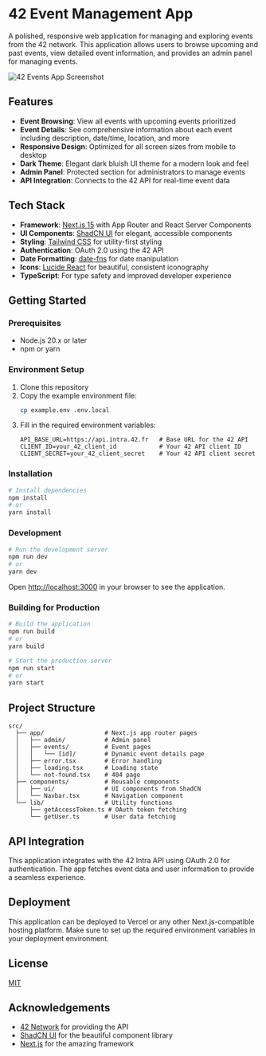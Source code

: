 # 42 Event Management App

A polished, responsive web application for managing and exploring events from the 42 network. This application allows users to browse upcoming and past events, view detailed event information, and provides an admin panel for managing events.

![42 Events App Screenshot](public/app-screenshot.png)

## Features

- **Event Browsing**: View all events with upcoming events prioritized
- **Event Details**: See comprehensive information about each event including description, date/time, location, and more
- **Responsive Design**: Optimized for all screen sizes from mobile to desktop
- **Dark Theme**: Elegant dark bluish UI theme for a modern look and feel
- **Admin Panel**: Protected section for administrators to manage events
- **API Integration**: Connects to the 42 API for real-time event data

## Tech Stack

- **Framework**: [Next.js 15](https://nextjs.org/) with App Router and React Server Components
- **UI Components**: [ShadCN UI](https://ui.shadcn.com/) for elegant, accessible components
- **Styling**: [Tailwind CSS](https://tailwindcss.com/) for utility-first styling
- **Authentication**: OAuth 2.0 using the 42 API
- **Date Formatting**: [date-fns](https://date-fns.org/) for date manipulation
- **Icons**: [Lucide React](https://lucide.dev/icons/) for beautiful, consistent iconography
- **TypeScript**: For type safety and improved developer experience

## Getting Started

### Prerequisites

- Node.js 20.x or later
- npm or yarn

### Environment Setup

1. Clone this repository
2. Copy the example environment file:
   ```bash
   cp example.env .env.local
   ```
3. Fill in the required environment variables:
   ```
   API_BASE_URL=https://api.intra.42.fr   # Base URL for the 42 API
   CLIENT_ID=your_42_client_id            # Your 42 API client ID
   CLIENT_SECRET=your_42_client_secret    # Your 42 API client secret
   ```

### Installation

```bash
# Install dependencies
npm install
# or
yarn install
```

### Development

```bash
# Run the development server
npm run dev
# or
yarn dev
```

Open [http://localhost:3000](http://localhost:3000) in your browser to see the application.

### Building for Production

```bash
# Build the application
npm run build
# or
yarn build

# Start the production server
npm run start
# or
yarn start
```

## Project Structure

```
src/
  ├── app/                 # Next.js app router pages
  │   ├── admin/           # Admin panel
  │   ├── events/          # Event pages
  │   │   └── [id]/        # Dynamic event details page
  │   ├── error.tsx        # Error handling
  │   ├── loading.tsx      # Loading state
  │   └── not-found.tsx    # 404 page
  ├── components/          # Reusable components
  │   ├── ui/              # UI components from ShadCN
  │   └── Navbar.tsx       # Navigation component
  └── lib/                 # Utility functions
      ├── getAccessToken.ts # OAuth token fetching
      └── getUser.ts       # User data fetching
```

## API Integration

This application integrates with the 42 Intra API using OAuth 2.0 for authentication. The app fetches event data and user information to provide a seamless experience.

## Deployment

This application can be deployed to Vercel or any other Next.js-compatible hosting platform. Make sure to set up the required environment variables in your deployment environment.

## License

[MIT](LICENSE)

## Acknowledgements

- [42 Network](https://www.42.fr/) for providing the API
- [ShadCN UI](https://ui.shadcn.com/) for the beautiful component library
- [Next.js](https://nextjs.org/) for the amazing framework
